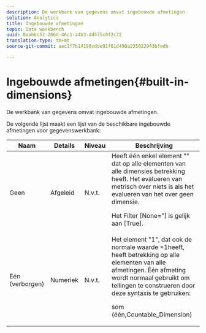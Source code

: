 ```yaml
---
description: De werkbank van gegevens omvat ingebouwde afmetingen.
solution: Analytics
title: Ingebouwde afmetingen
topic: Data workbench
uuid: 0aabbc52-266d-46c1-a4b3-dd575c0f2c72
translation-type: tm+mt
source-git-commit: aec1f7b14198cdde91f61d490a235022943bfedb

---
```



# Ingebouwde afmetingen{#built-in-dimensions}

De werkbank van gegevens omvat ingebouwde afmetingen.

De volgende lijst maakt een lijst van de beschikbare ingebouwde afmetingen voor gegevenswerkbank:

<table id="table_40796088B3484F98889859C59D525AD7"> 
 <thead> 
  <tr> 
   <th colname="col1" class="entry"> Naam </th> 
   <th colname="col2" class="entry"> Details </th> 
   <th colname="col3" class="entry"> Niveau </th> 
   <th colname="col4" class="entry"> Beschrijving </th> 
  </tr> 
 </thead>
 <tbody> 
  <tr> 
   <td colname="col1"> Geen </td> 
   <td colname="col2"> Afgeleid </td> 
   <td colname="col3"> N.v.t. </td> 
   <td colname="col4">Heeft één enkel element "" dat op alle elementen van alle dimensies betrekking heeft. Het evalueren van metrisch over niets is als het evalueren van het over geen dimensie. <p>Het <span class="filepath"> Filter [None="]</span> is gelijk aan <span class="filepath"> [True]</span>. </p></td> 
  </tr> 
  <tr> 
   <td colname="col1"> Eén (verborgen) </td> 
   <td colname="col2"> Numeriek </td> 
   <td colname="col3"> N.v.t. </td> 
   <td colname="col4">Het element "1", dat ook de normale waarde <span class="filepath"> =1</span>heeft, heeft betrekking op alle elementen van alle afmetingen. Één afmeting wordt normaal gebruikt om tellingen te construeren door deze syntaxis te gebruiken: <p><span class="filepath"> som (één,Countable_Dimension)</span></p></td> 
  </tr> 
 </tbody> 
</table>

